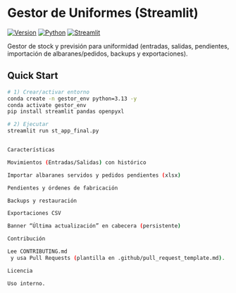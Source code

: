 # Gestor de Uniformes (Streamlit)

[![Version](https://img.shields.io/badge/version-v1.1.0-black)](../../releases)
[![Python](https://img.shields.io/badge/python-3.13+-black)](#)
[![Streamlit](https://img.shields.io/badge/streamlit-app-black)](#)

Gestor de stock y previsión para uniformidad (entradas, salidas, pendientes, importación de albaranes/pedidos, backups y exportaciones).

## Quick Start

```bash
# 1) Crear/activar entorno
conda create -n gestor_env python=3.13 -y
conda activate gestor_env
pip install streamlit pandas openpyxl

# 2) Ejecutar
streamlit run st_app_final.py


Características

Movimientos (Entradas/Salidas) con histórico

Importar albaranes servidos y pedidos pendientes (xlsx)

Pendientes y órdenes de fabricación

Backups y restauración

Exportaciones CSV

Banner “Última actualización” en cabecera (persistente)

Contribución

Lee CONTRIBUTING.md
 y usa Pull Requests (plantilla en .github/pull_request_template.md).

Licencia

Uso interno.
